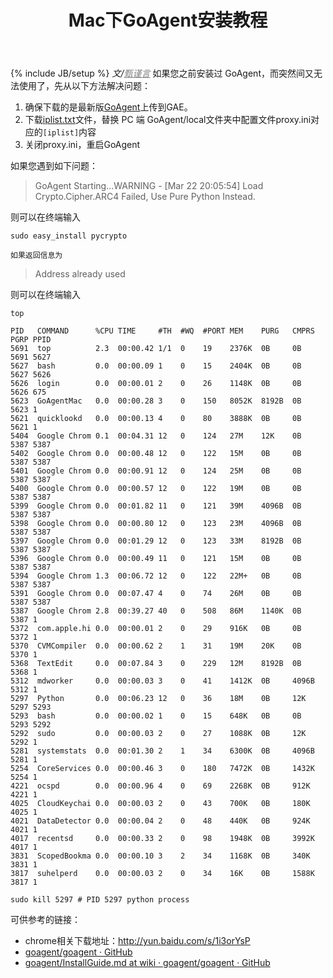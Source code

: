 ﻿---
layout: post
title: "Mac下GoAgent安装教程"
description: ""
category: 锤炼技能
tags: [goagent, 翻墙]
---
{% include JB/setup %}
_文/<a href="{{site.url}}/zcontact.html" style="color:grey">甄谨言</a>_
如果您之前安装过 GoAgent，而突然间又无法使用了，先从以下方法解决问题：

1. 确保下载的是最新版[GoAgent](https://github.com/goagent/goagent)上传到GAE。
2. 下载[iplist.txt](http://pan.baidu.com/s/1eQlGh4Q)文件，替换 PC 端 GoAgent/local文件夹中<!-- more -->配置文件proxy.ini对应的`[iplist]`内容
3. 关闭proxy.ini，重启GoAgent

如果您遇到如下问题：

> GoAgent Starting...WARNING - [Mar 22 20:05:54] Load Crypto.Cipher.ARC4 Failed, Use Pure Python Instead.

则可以在终端输入

```
sudo easy_install pycrypto
```

`如果返回信息为`

> Address already used

则可以在终端输入

<pre><code>top

PID   COMMAND      %CPU TIME     #TH  #WQ  #PORT MEM    PURG   CMPRS  PGRP PPID
5691  top          2.3  00:00.42 1/1  0    19    2376K  0B     0B     5691 5627
5627  bash         0.0  00:00.09 1    0    15    2404K  0B     0B     5627 5626
5626  login        0.0  00:00.01 2    0    26    1148K  0B     0B     5626 675
5623  GoAgentMac   0.0  00:00.28 3    0    150   8052K  8192B  0B     5623 1
5621  quicklookd   0.0  00:00.13 4    0    80    3888K  0B     0B     5621 1
5404  Google Chrom 0.1  00:04.31 12   0    124   27M    12K    0B     5387 5387
5402  Google Chrom 0.0  00:00.48 12   0    122   15M    0B     0B     5387 5387
5401  Google Chrom 0.0  00:00.91 12   0    124   25M    0B     0B     5387 5387
5400  Google Chrom 0.0  00:00.57 12   0    122   19M    0B     0B     5387 5387
5399  Google Chrom 0.0  00:01.82 11   0    121   39M    4096B  0B     5387 5387
5398  Google Chrom 0.0  00:00.80 12   0    123   23M    4096B  0B     5387 5387
5397  Google Chrom 0.0  00:01.29 12   0    123   33M    8192B  0B     5387 5387
5396  Google Chrom 0.0  00:00.49 11   0    121   15M    0B     0B     5387 5387
5394  Google Chrom 1.3  00:06.72 12   0    122   22M+   0B     0B     5387 5387
5391  Google Chrom 0.0  00:07.47 4    0    74    26M    0B     0B     5387 5387
5387  Google Chrom 2.8  00:39.27 40   0    508   86M    1140K  0B     5387 1
5372  com.apple.hi 0.0  00:00.01 2    0    29    916K   0B     0B     5372 1
5370  CVMCompiler  0.0  00:00.62 2    1    31    19M    20K    0B     5370 1
5368  TextEdit     0.0  00:07.84 3    0    229   12M    8192B  0B     5368 1
5312  mdworker     0.0  00:00.03 3    0    41    1412K  0B     4096B  5312 1
5297  Python       0.0  00:06.23 12   0    36    18M    0B     12K    5297 5293
5293  bash         0.0  00:00.02 1    0    15    648K   0B     0B     5293 5292
5292  sudo         0.0  00:00.03 2    0    27    1088K  0B     12K    5292 1
5281  systemstats  0.0  00:01.30 2    1    34    6300K  0B     4096B  5281 1
5254  CoreServices 0.0  00:00.46 3    0    180   7472K  0B     1432K  5254 1
4221  ocspd        0.0  00:00.96 4    0    69    2268K  0B     912K   4221 1
4025  CloudKeychai 0.0  00:00.03 2    0    43    700K   0B     180K   4025 1
4021  DataDetector 0.0  00:00.04 2    0    48    440K   0B     924K   4021 1
4017  recentsd     0.0  00:00.33 2    0    98    1948K  0B     3992K  4017 1
3831  ScopedBookma 0.0  00:00.10 3    2    34    1168K  0B     340K   3831 1
3817  suhelperd    0.0  00:00.03 2    0    34    16K    0B     1588K  3817 1

sudo kill 5297 # PID 5297 python process
</code></pre>

可供参考的链接：

* chrome相关下载地址：<http://yun.baidu.com/s/1i3orYsP>
* [goagent/goagent · GitHub](https://github.com/goagent/goagent)
* [goagent/InstallGuide.md at wiki · goagent/goagent · GitHub](https://github.com/goagent/goagent/blob/wiki/InstallGuide.md)